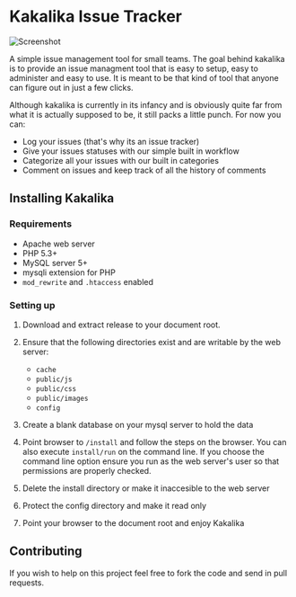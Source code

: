 Kakalika Issue Tracker
======================

![Screenshot](http://ekowabaka.me/kakalika/screen.png)

A simple issue management tool for small teams. The goal behind 
kakalika is to provide an issue managment tool that is easy to setup, easy to
administer and easy to use. It is meant to be that kind of tool that anyone can
figure out in just a few clicks. 

Although kakalika is currently in its infancy and is obviously quite far from 
what it is actually supposed to be, it still packs a little punch. For now you
can: 
- Log your issues (that's why its an issue tracker)
- Give your issues statuses with our simple built in workflow
- Categorize all your issues with our built in categories
- Comment on issues and keep track of all the history of comments

Installing Kakalika
-------------------

### Requirements

- Apache web server
- PHP 5.3+
- MySQL server 5+
- mysqli extension for PHP
- `mod_rewrite` and `.htaccess` enabled

### Setting up

1. Download and extract release to your document root.
2. Ensure that the following directories exist and are writable by the web server:
   - `cache`
   - `public/js`
   - `public/css`
   - `public/images`
   - `config`
3. Create a blank database on your mysql server to hold the data

4. Point browser to `/install` and follow the steps on the browser. 
   You can also execute `install/run` on the command line. If you choose
   the command line option ensure you run as the web server's user so that
   permissions are properly checked.

5. Delete the install directory or make it inaccesible to the web server
6. Protect the config directory and make it read only
6. Point your browser to the document root and enjoy Kakalika


Contributing
------------
If you wish to help on this project feel free to fork the code and
send in pull requests.





